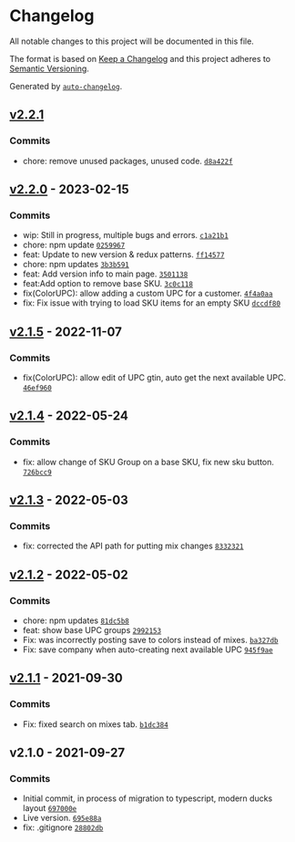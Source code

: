 # Changelog

All notable changes to this project will be documented in this file.

The format is based on [Keep a Changelog](https://keepachangelog.com/en/1.0.0/)
and this project adheres to [Semantic Versioning](https://semver.org/spec/v2.0.0.html).

Generated by [`auto-changelog`](https://github.com/CookPete/auto-changelog).

## [v2.2.1](https://github.com/UtahGooner/sku-system/compare/v2.2.0...v2.2.1)

### Commits

- chore: remove unused packages, unused code. [`d8a422f`](https://github.com/UtahGooner/sku-system/commit/d8a422f6c643892aed8fe94f1fafd636b5e56c24)

## [v2.2.0](https://github.com/UtahGooner/sku-system/compare/v2.1.5...v2.2.0) - 2023-02-15

### Commits

- wip: Still in progress, multiple bugs and errors. [`c1a21b1`](https://github.com/UtahGooner/sku-system/commit/c1a21b1f6b678ca9e7eb23be00fa62089f24a3a6)
- chore: npm update [`0259967`](https://github.com/UtahGooner/sku-system/commit/0259967c264266ffdc509d6a0df3d91ada7ec26e)
- feat: Update to new version & redux patterns. [`ff14577`](https://github.com/UtahGooner/sku-system/commit/ff14577aaead611af9430c51ca5feed989ab723c)
- chore: npm updates [`3b3b591`](https://github.com/UtahGooner/sku-system/commit/3b3b5910d992a08e3397ffe8ff498439a38694cb)
- feat: Add version info to main page. [`3501138`](https://github.com/UtahGooner/sku-system/commit/3501138ce86960b66b4a1c0d693103b3a4a83041)
- feat:Add option to remove base SKU. [`3c0c118`](https://github.com/UtahGooner/sku-system/commit/3c0c1183ee4f0ac2eba2bdd639460f1a43f0bb15)
- fix(ColorUPC): allow adding a custom UPC for a customer. [`4f4a0aa`](https://github.com/UtahGooner/sku-system/commit/4f4a0aaa3f8eece8337a08c118f6b6eb131681d1)
- fix: Fix issue with trying to load SKU items for an empty SKU [`dccdf80`](https://github.com/UtahGooner/sku-system/commit/dccdf809084575414976ac71bb32d1980f37cf70)

## [v2.1.5](https://github.com/UtahGooner/sku-system/compare/v2.1.4...v2.1.5) - 2022-11-07

### Commits

- fix(ColorUPC): allow edit of UPC gtin, auto get the next available UPC. [`46ef960`](https://github.com/UtahGooner/sku-system/commit/46ef9606c82a9fd7c7c477e559cf17fedae3ee44)

## [v2.1.4](https://github.com/UtahGooner/sku-system/compare/v2.1.3...v2.1.4) - 2022-05-24

### Commits

- fix: allow change of SKU Group on a base SKU, fix new sku button. [`726bcc9`](https://github.com/UtahGooner/sku-system/commit/726bcc96af79122f3b4c5c7fd3682540ff9c9326)

## [v2.1.3](https://github.com/UtahGooner/sku-system/compare/v2.1.2...v2.1.3) - 2022-05-03

### Commits

- fix: corrected the API path for putting mix changes [`8332321`](https://github.com/UtahGooner/sku-system/commit/83323210ae1d49acebd5293598b730ae8d51c2fd)

## [v2.1.2](https://github.com/UtahGooner/sku-system/compare/v2.1.1...v2.1.2) - 2022-05-02

### Commits

- chore: npm updates [`81dc5b8`](https://github.com/UtahGooner/sku-system/commit/81dc5b8a0b2a2102fd53d4b2370271aabbac700e)
- feat: show base UPC groups [`2992153`](https://github.com/UtahGooner/sku-system/commit/29921533482897229771b7029bd58fefb1e937d9)
- Fix: was incorrectly posting save to colors instead of mixes. [`ba327db`](https://github.com/UtahGooner/sku-system/commit/ba327db70fa2b7f10b5ea9e0dff8162a9da8909c)
- Fix: save company when auto-creating next available UPC [`945f9ae`](https://github.com/UtahGooner/sku-system/commit/945f9ae6c72a39ff69c160518d768e645d648bb7)

## [v2.1.1](https://github.com/UtahGooner/sku-system/compare/v2.1.0...v2.1.1) - 2021-09-30

### Commits

- Fix: fixed search on mixes tab. [`b1dc384`](https://github.com/UtahGooner/sku-system/commit/b1dc3844aeba2e0b3cc6730c8aed67b37ae5022b)

## v2.1.0 - 2021-09-27

### Commits

- Initial commit, in process of migration to typescript, modern ducks layout [`697000e`](https://github.com/UtahGooner/sku-system/commit/697000e227a7f3a807e31912e3fc6d7c014fd09b)
- Live version. [`695e88a`](https://github.com/UtahGooner/sku-system/commit/695e88a549c51c2eb9bdd8dd3f04272d7137c37c)
- fix: .gitignore [`28802db`](https://github.com/UtahGooner/sku-system/commit/28802db16e79bc0d354e80901a62f02249d744d7)
